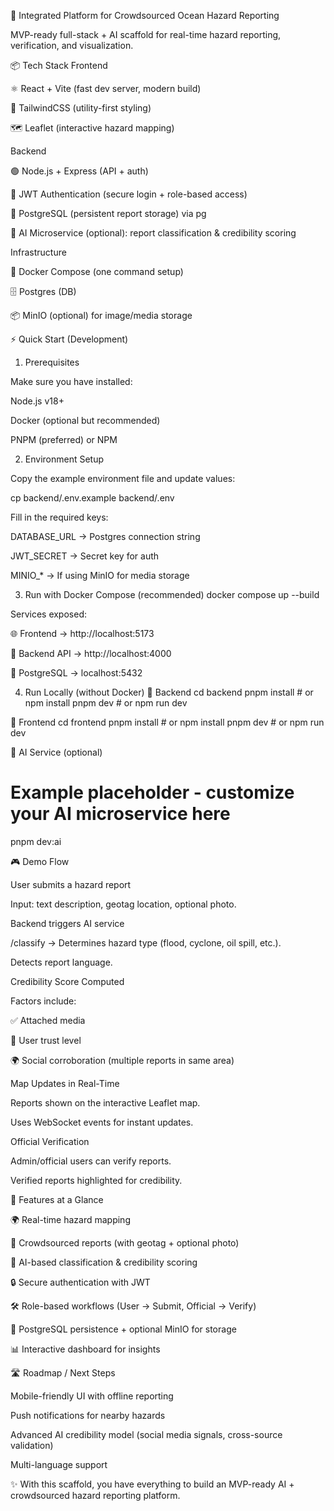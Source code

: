 🌊 Integrated Platform for Crowdsourced Ocean Hazard Reporting

MVP-ready full-stack + AI scaffold for real-time hazard reporting, verification, and visualization.

📦 Tech Stack
Frontend

⚛️ React + Vite (fast dev server, modern build)

🎨 TailwindCSS (utility-first styling)

🗺 Leaflet (interactive hazard mapping)

Backend

🟢 Node.js + Express (API + auth)

🔑 JWT Authentication (secure login + role-based access)

🐘 PostgreSQL (persistent report storage) via pg

🤖 AI Microservice (optional): report classification & credibility scoring

Infrastructure

🐳 Docker Compose (one command setup)

🗄 Postgres (DB)

📦 MinIO (optional) for image/media storage

⚡ Quick Start (Development)
1. Prerequisites

Make sure you have installed:

Node.js
 v18+

Docker
 (optional but recommended)

PNPM (preferred) or NPM

2. Environment Setup

Copy the example environment file and update values:

cp backend/.env.example backend/.env


Fill in the required keys:

DATABASE_URL → Postgres connection string

JWT_SECRET → Secret key for auth

MINIO_* → If using MinIO for media storage

3. Run with Docker Compose (recommended)
docker compose up --build


Services exposed:

🌐 Frontend → http://localhost:5173

🔌 Backend API → http://localhost:4000

🐘 PostgreSQL → localhost:5432

4. Run Locally (without Docker)
🔹 Backend
cd backend
pnpm install   # or npm install
pnpm dev       # or npm run dev

🔹 Frontend
cd frontend
pnpm install   # or npm install
pnpm dev       # or npm run dev

🔹 AI Service (optional)
# Example placeholder - customize your AI microservice here
pnpm dev:ai

🎮 Demo Flow

User submits a hazard report

Input: text description, geotag location, optional photo.

Backend triggers AI service

/classify → Determines hazard type (flood, cyclone, oil spill, etc.).

Detects report language.

Credibility Score Computed

Factors include:

✅ Attached media

👤 User trust level

🌍 Social corroboration (multiple reports in same area)

Map Updates in Real-Time

Reports shown on the interactive Leaflet map.

Uses WebSocket events for instant updates.

Official Verification

Admin/official users can verify reports.

Verified reports highlighted for credibility.

🚀 Features at a Glance

🌍 Real-time hazard mapping

📝 Crowdsourced reports (with geotag + optional photo)

🤖 AI-based classification & credibility scoring

🔒 Secure authentication with JWT

🛠 Role-based workflows (User → Submit, Official → Verify)

💾 PostgreSQL persistence + optional MinIO for storage

📊 Interactive dashboard for insights

🛣️ Roadmap / Next Steps

 Mobile-friendly UI with offline reporting

 Push notifications for nearby hazards

 Advanced AI credibility model (social media signals, cross-source validation)

 Multi-language support

✨ With this scaffold, you have everything to build an MVP-ready AI + crowdsourced hazard reporting platform.
